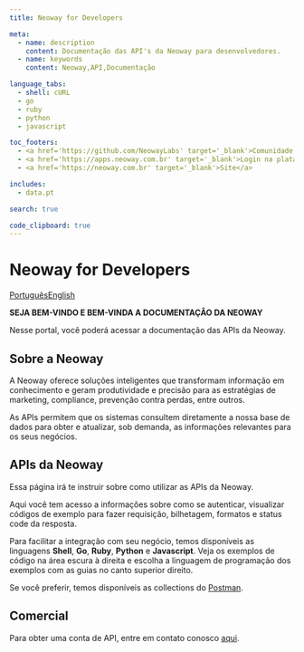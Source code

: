 ```yaml
---
title: Neoway for Developers

meta:
  - name: description
    content: Documentação das API's da Neoway para desenvolvedores.
  - name: keywords
    content: Neoway,API,Documentação

language_tabs:
  - shell: cURL
  - go
  - ruby
  - python
  - javascript

toc_footers:
  - <a href='https://github.com/NeowayLabs' target='_blank'>Comunidade da Neoway</a>
  - <a href='https://apps.neoway.com.br' target='_blank'>Login na plataforma</a>
  - <a href='https://neoway.com.br' target='_blank'>Site</a>

includes:
  - data.pt

search: true

code_clipboard: true
---
```


# Neoway for Developers

<a class="button button-pressed" href="#">Português</a><a href="/en" class="button">English</a>

**SEJA BEM-VINDO E BEM-VINDA A DOCUMENTAÇÂO DA NEOWAY**

Nesse portal, você poderá acessar a documentação das APIs da Neoway.

## Sobre a Neoway

A Neoway oferece soluções inteligentes que transformam informação em conhecimento e geram produtividade e precisão para as estratégias de marketing, compliance, prevenção contra perdas, entre outros.

As APIs permitem que os sistemas consultem diretamente a nossa base de dados para obter e atualizar, sob demanda, as informações relevantes para os seus negócios.

## APIs da Neoway

Essa página irá te instruir sobre como utilizar as APIs da Neoway.

Aqui você tem acesso a informações sobre como se autenticar,
visualizar códigos de exemplo para fazer requisição,
bilhetagem, formatos e status code da resposta.

Para facilitar a integração com seu negócio, temos disponíveis as linguagens
**Shell**, **Go**, **Ruby**, **Python** e **Javascript**.
Veja os exemplos de código na área escura à direita
e escolha a linguagem de programação dos exemplos com as guias no canto superior direito.

Se você preferir, temos disponíveis as collections do [Postman](https://www.postman.com).

<div class="postman-run-button"
  data-postman-action="collection/import"
  data-postman-var-1="864f0579179de207592f">
</div>

## Comercial

Para obter uma conta de API, entre em contato conosco
[aqui](https://cloud.conteudo.neoway.com.br/lp-api).
